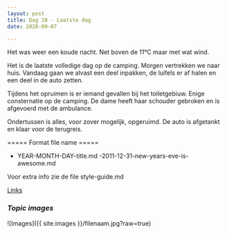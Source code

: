 ```yaml
---
layout: post
title: Dag 18 - Laatste dag
date: 2020-09-07

---
```

Het was weer een koude nacht. Net boven de 11°C maar met wat wind.

Het is de laatste volledige dag op de camping. Morgen vertrekken we naar huis. Vandaag gaan we alvast een deel inpakken, de luifels er af halen en een deel in de auto zetten.

Tijdens het opruimen is er iemand gevallen bij het toiletgebiuw. Enige consternatie op de camping. De dame heeft haar schouder gebroken en is afgevoerd met de ambulance.

Ondertussen is alles, voor zover mogelijk, opgeruimd. De auto is afgetankt en klaar voor de terugreis.

===== Format file name =====
- YEAR-MONTH-DAY-title.md
-2011-12-31-new-years-eve-is-awesome.md

Voor extra info zie de file style-guide.md  

[Links](http://example.com)  


### *Topic images*  

![Images]({{ site.images }}/filenaam.jpg?raw=true)

